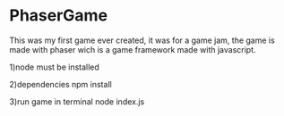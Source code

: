 # PhaserGame
This was my first game ever created, it was for a game jam, the game is made with phaser wich is a game framework made with javascript.

1)node must be installed

2)dependencies
npm install

3)run game
in terminal node index.js
